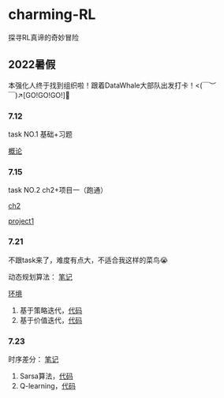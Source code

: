 # charming-RL
探寻RL真谛的奇妙冒险

## 2022暑假
本强化人终于找到组织啦！跟着DataWhale大部队出发打卡！<(￣︶￣)↗[GO!GO!GO!]💨

### 7.12
task NO.1 基础+习题

[概论](https://linklearner.com/datawhale-homepage/#/learn/detail/91)

### 7.15
task NO.2 ch2+项目一（跑通）

[ch2](https://github.com/WAYSC/charming-RL/blob/main/Notes/%E8%98%91%E8%8F%87%E4%B9%A6/ch2.md)

[project1](https://github.com/WAYSC/charming-RL/tree/main/Code/%E8%98%91%E8%8F%87%E4%B9%A6/ch2%263)

### 7.21
不跟task来了，难度有点大，不适合我这样的菜鸟😭

动态规划算法：
[笔记](https://github.com/WAYSC/charming-RL/blob/main/Notes/Hands-on%20Reinforcement%20Learning/%E5%8A%A8%E6%80%81%E8%A7%84%E5%88%92%E7%AE%97%E6%B3%95.md)

[环境](https://github.com/WAYSC/charming-RL/blob/main/Code/Hands-on%20Reinforcement%20Learning/cliff-walking/env.py)
1. 基于策略迭代，[代码](https://github.com/WAYSC/charming-RL/blob/main/Code/Hands-on%20Reinforcement%20Learning/cliff-walking/policy.py)
2. 基于价值迭代，[代码](https://github.com/WAYSC/charming-RL/blob/main/Code/Hands-on%20Reinforcement%20Learning/cliff-walking/value.py)

### 7.23
时序差分：
[笔记](https://github.com/WAYSC/charming-RL/blob/main/Notes/Hands-on%20Reinforcement%20Learning/%E6%97%B6%E5%BA%8F%E5%B7%AE%E5%88%86%E7%AE%97%E6%B3%95.md)

1. Sarsa算法，[代码](https://github.com/WAYSC/charming-RL/tree/main/Code/Hands-on%20Reinforcement%20Learning/Sarsa)
2. Q-learning，[代码](https://github.com/WAYSC/charming-RL/tree/main/Code/Hands-on%20Reinforcement%20Learning/Q-learning)
